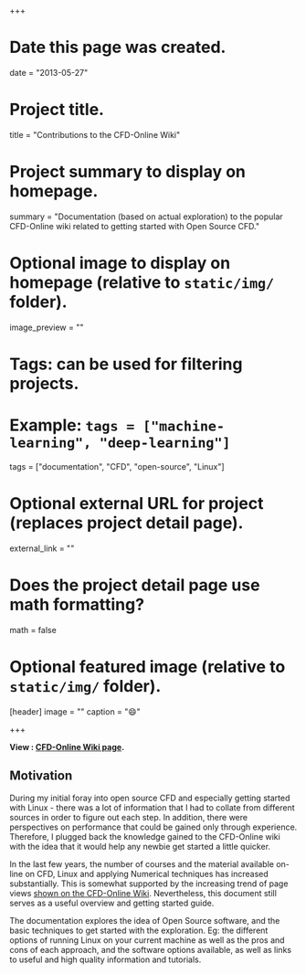 +++
# Date this page was created.
date = "2013-05-27"

# Project title.
title = "Contributions to the CFD-Online Wiki"

# Project summary to display on homepage.
summary = "Documentation (based on actual exploration) to the popular CFD-Online wiki related to getting started with Open Source CFD."

# Optional image to display on homepage (relative to `static/img/` folder).
image_preview = ""

# Tags: can be used for filtering projects.
# Example: `tags = ["machine-learning", "deep-learning"]`
tags = ["documentation", "CFD", "open-source", "Linux"]

# Optional external URL for project (replaces project detail page).
external_link = ""

# Does the project detail page use math formatting?
math = false

# Optional featured image (relative to `static/img/` folder).
[header]
image = ""
caption = ":smile:"

+++

**View : [CFD-Online Wiki page](<http://www.cfd-online.com/Wiki/What_is_Open_Source%3F>).**


## Motivation

During my initial foray into open source CFD and especially getting
started with Linux - there was a lot of information that I had to
collate from different sources in order to figure out each step. In
addition, there were perspectives on performance that could be gained
only through experience. Therefore, I plugged back the knowledge
gained to the CFD-Online wiki with the idea that it would help any
newbie get started a little quicker.

In the last few years, the number of courses and the material
available on-line on CFD, Linux and applying Numerical techniques has
increased substantially. This is somewhat supported by the increasing
trend of page views [shown on the CFD-Online
Wiki](https://www.cfd-online.com/About/). Nevertheless, this document
still serves as a useful overview and getting started guide.

The documentation explores the idea of Open Source software, and the
basic techniques to get started with the exploration. Eg: the
different options of running Linux on your current machine as well as
the pros and cons of each approach, and the software options
available, as well as links to useful and high quality information and
tutorials.
